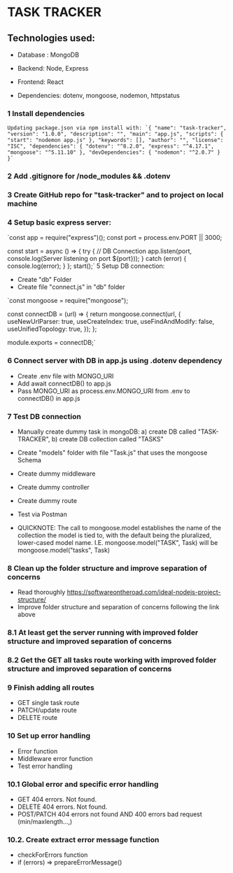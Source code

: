 # TASK TRACKER

## Technologies used:

- Database : MongoDB

- Backend: Node, Express

- Frontend: React

- Dependencies: dotenv, mongoose, nodemon, httpstatus

### 1 Install dependencies

    Updating package.json via npm install with: `{ "name": "task-tracker", "version": "1.0.0", "description": "", "main": "app.js", "scripts": { "start": "nodemon app.js" }, "keywords": [], "author": "", "license": "ISC", "dependencies": { "dotenv": "^8.2.0", "express": "^4.17.1", "mongoose": "^5.11.10" }, "devDependencies": { "nodemon": "^2.0.7" } }`

### 2 Add .gitignore for /node_modules && .dotenv

### 3 Create GitHub repo for "task-tracker" and to project on local machine

### 4 Setup basic express server:

`const app = require("express")(); const port = process.env.PORT || 3000;

const start = async () => { try { // DB Connection app.listen(port, console.log(Server listening on port ${port})); } catch (error) { console.log(error); } }; start();`
5 Setup DB connection:

- Create "db" Folder
- Create file "connect.js" in "db" folder

`const mongoose = require("mongoose");

const connectDB = (url) => { return mongoose.connect(url, { useNewUrlParser: true, useCreateIndex: true, useFindAndModify: false, useUnifiedTopology: true, }); };

module.exports = connectDB;`

### 6 Connect server with DB in app.js using .dotenv dependency

- Create .env file with MONGO_URI
- Add await connectDB() to app.js
- Pass MONGO_URI as process.env.MONGO_URI from .env to connectDB() in app.js

### 7 Test DB connection

- Manually create dummy task in mongoDB: a) create DB called "TASK-TRACKER", b) create DB collection called "TASKS"

- Create "models" folder with file "Task.js" that uses the mongoose Schema

- Create dummy middleware

- Create dummy controller

- Create dummy route

- Test via Postman

- QUICKNOTE: The call to mongoose.model establishes the name of the collection the model is tied to, with the default being the pluralized, lower-cased model name. I.E. mongoose.model("TASK", Task) will be mongoose.model("tasks", Task)

### 8 Clean up the folder structure and improve separation of concerns

- Read thoroughly https://softwareontheroad.com/ideal-nodejs-project-structure/
- Improve folder structure and separation of concerns following the link above

### 8.1 At least get the server running with improved folder structure and improved separation of concerns

### 8.2 Get the GET all tasks route working with improved folder structure and improved separation of concerns

### 9 Finish adding all routes

- GET single task route
- PATCH/update route
- DELETE route

### 10 Set up error handling

- Error function
- Middleware error function
- Test error handling

### 10.1 Global error and specific error handling

- GET 404 errors. Not found.
- DELETE 404 errors. Not found.
- POST/PATCH 404 errors not found AND 400 errors bad request (min/maxlength...,)

### 10.2. Create extract error message function

- checkForErrors function
- if (errors) => prepareErrorMessage()
